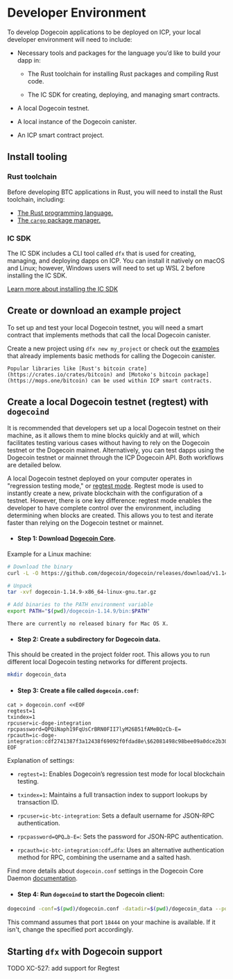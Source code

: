 # Developer Environment

To develop Dogecoin applications to be deployed on ICP, your local developer environment will need to include:

- Necessary tools and packages for the language you’d like to build your dapp in:

    - The Rust toolchain for installing Rust packages and compiling Rust code.

    - The IC SDK for creating, deploying, and managing smart contracts.

- A local Dogecoin testnet.

- A local instance of the Dogecoin canister.

- An ICP smart contract project.

## Install tooling

### Rust toolchain

Before developing BTC applications in Rust, you will need to install the Rust toolchain, including:

- [The Rust programming language.](https://www.rust-lang.org/tools/install)
- [The `cargo` package manager.](https://doc.rust-lang.org/cargo/getting-started/installation.html)

### IC SDK

The IC SDK includes a CLI tool called `dfx` that is used for creating, managing, and deploying dapps on ICP. You can install it natively on macOS and Linux; however, Windows users will need to set up WSL 2 before installing the IC SDK.

[Learn more about installing the IC SDK](https://internetcomputer.org/docs/building-apps/getting-started/install)


## Create or download an example project

To set up and test your local Dogecoin testnet, you will need a smart contract that implements methods that call the local Dogecoin canister.

Create a new project using `dfx new my_project` or check out the [examples](https://github.com/dfinity/dogecoin-canister/tree/master/examples) that already implements basic methods for calling the Dogecoin canister.

```admonish info
Popular libraries like [Rust's bitcoin crate](https://crates.io/crates/bitcoin) and [Motoko's bitcoin package](https://mops.one/bitcoin) can be used within ICP smart contracts.
```

## Create a local Dogecoin testnet (regtest) with `dogecoind`

It is recommended that developers set up a local Dogecoin testnet on their machine, as it allows them to mine blocks quickly and at will, which facilitates testing various cases without having to rely on the Dogecoin testnet or the Dogecoin mainnet. Alternatively, you can test dapps using the Dogecoin testnet or mainnet through the ICP Dogecoin API. Both workflows are detailed below.

A local Dogecoin testnet deployed on your computer operates in "regression testing mode," or [regtest mode](https://developer.bitcoin.org/examples/testing.html#regtest-mode). Regtest mode is used to instantly create a new, private blockchain with the configuration of a testnet. However, there is one key difference: regtest mode enables the developer to have complete control over the environment, including determining when blocks are created. This allows you to test and iterate faster than relying on the Dogecoin testnet or mainnet.

- #### Step 1: Download [Dogecoin Core](https://github.com/dogecoin/dogecoin/releases).

Example for a Linux machine:
```bash
# Download the binary
curl -L -O https://github.com/dogecoin/dogecoin/releases/download/v1.14.9/dogecoin-1.14.9-x86_64-linux-gnu.tar.gz

# Unpack
tar -xvf dogecoin-1.14.9-x86_64-linux-gnu.tar.gz

# Add binaries to the PATH environment variable
export PATH="$(pwd)/dogecoin-1.14.9/bin:$PATH"
```

```admonish note
There are currently no released binary for Mac OS X.
```

- #### Step 2: Create a subdirectory for Dogecoin data.

This should be created in the project folder root. This allows you to run different local Dogecoin testing networks for different projects.

```bash
mkdir dogecoin_data
```

- #### Step 3: Create a file called `dogecoin.conf`:

```
cat > dogecoin.conf <<EOF
regtest=1
txindex=1
rpcuser=ic-doge-integration
rpcpassword=QPQiNaph19FqUsCrBRN0FII7lyM26B51fAMeBQzCb-E=
rpcauth=ic-doge-integration:cdf2741387f3a12438f69092f0fdad8e\$62081498c98bee09a0dce2b30671123fa561932992ce377585e8e08bb0c11dfa
EOF
```

Explanation of settings:

- `regtest=1`: Enables Dogecoin’s regression test mode for local blockchain testing.

- `txindex=1`: Maintains a full transaction index to support lookups by transaction ID.

- `rpcuser=ic-btc-integration`: Sets a default username for JSON-RPC authentication.

- `rpcpassword=QPQ…b-E=`: Sets the password for JSON-RPC authentication.

- `rpcauth=ic-btc-integration:cdf…dfa`: Uses an alternative authentication method for RPC, combining the username and a salted hash.

Find more details about `dogecoin.conf` settings in the Dogecoin Core Daemon [documentation](https://dogecoin.com/es/dogepedia/how-tos/operating-a-node/#advanced-configuration).

- #### Step 4: Run `dogecoind` to start the Dogecoin client:

```bash
dogecoind -conf=$(pwd)/dogecoin.conf -datadir=$(pwd)/dogecoin_data --port=18444
```

This command assumes that port `18444` on your machine is available. If it isn't, change the specified port accordingly.

## Starting `dfx` with Dogecoin support

TODO XC-527: add support for Regtest

